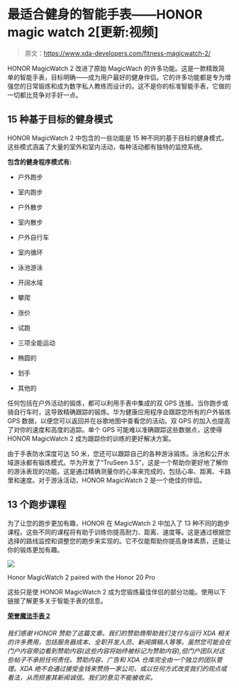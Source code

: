 # 最适合健身的智能手表——HONOR magic watch 2[更新:视频]

> 原文：<https://www.xda-developers.com/fitness-magicwatch-2/>

HONOR MagicWatch 2 改进了原始 MagicWach 的许多功能。这是一款精致简单的智能手表，目标明确——成为用户最好的健身伴侣。它的许多功能都是专为增强您的日常锻炼和成为数字私人教练而设计的。这不是你的标准智能手表，它做的一切都比竞争对手好一点。

## 15 种基于目标的健身模式

HONOR MagicWatch 2 中包含的一些功能是 15 种不同的基于目标的健身模式。这些模式涵盖了大量的室外和室内活动，每种活动都有独特的监控系统。

**包含的健身程序模式有:**

*   户外跑步
*   室内跑步
*   户外散步
*   室内散步
*   户外自行车

*   室内循环
*   泳池游泳
*   开阔水域
*   攀爬
*   涨价

*   试跑
*   三项全能运动
*   椭圆的
*   划手
*   其他的

任何包括在户外活动的锻炼，都可以利用手表中集成的双 GPS 连接。当你跑步或骑自行车时，这导致精确跟踪的锻炼。华为健康应用程序会跟踪您所有的户外锻炼 GPS 数据，以便您可以返回并在谷歌地图中查看您的活动。双 GPS 的加入也提高了对你的速度和高度的追踪。单个 GPS 可能难以准确跟踪这些数据点，这使得 HONOR MagicWatch 2 成为跟踪你的训练的更好解决方案。

由于手表防水深度可达 50 米，您还可以跟踪自己的各种游泳锻炼。泳池和公开水域游泳都有锻炼模式。华为开发了“TruSeen 3.5”，这是一个帮助你更好地了解你的游泳表现的功能。这是通过精确测量你的心率来完成的，包括心率、距离、卡路里和速度。对于游泳活动，HONOR MagicWatch 2 是一个绝佳的伴侣。

## 13 个跑步课程

为了让您的跑步更加有趣，HONOR 在 MagicWatch 2 中加入了 13 种不同的跑步课程。这些不同的课程将有助于训练你提高耐力、距离、速度等。这是通过根据您选择的路线监控和调整您的跑步来实现的。它不仅能帮助你提高身体素质，还能让你的锻炼更加有趣。

 <picture>![](img/24457c4495f70472d83057d477fcfd73.png)</picture> 

Honor MagicWatch 2 paired with the Honor 20 Pro

这些只是使 HONOR MagicWatch 2 成为您锻炼最佳伴侣的部分功能。使用以下链接了解更多关于智能手表的信息。

[**荣誉魔法手表 2**](https://www.hihonor.com/global/products/accessories/honor-magic-watch2-46mm/)

###### 我们感谢 HONOR 赞助了这篇文章。我们的赞助商帮助我们支付与运行 XDA 相关的许多费用，包括服务器成本、全职开发人员、新闻撰稿人等等。虽然您可能会在门户内容旁边看到赞助内容(这些内容将始终被标记为赞助内容),但门户团队对这些帖子不承担任何责任。赞助内容、广告和 XDA 仓库完全由一个独立的团队管理。XDA 绝不会通过接受金钱来赞扬一家公司，或以任何方式改变我们的观点或看法，从而损害其新闻诚信。我们的意见不能被收买。